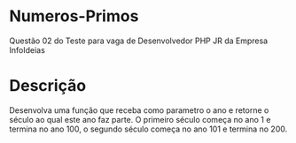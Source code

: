 # Numeros-Primos

Questão 02 do Teste para vaga de Desenvolvedor PHP JR da Empresa InfoIdeias

# Descrição

Desenvolva uma função que receba como parametro o ano e retorne o século ao qual este ano faz parte. O primeiro século começa no ano 1 e termina no ano 100, o segundo século começa no ano 101 e termina no 200.
